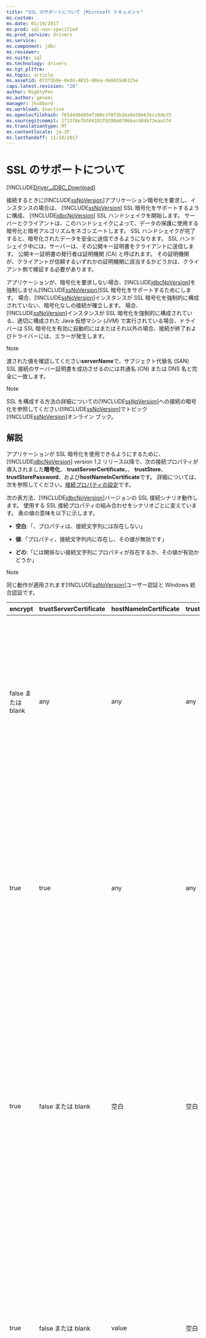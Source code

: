 ```yaml
---
title: "SSL のサポートについて |Microsoft ドキュメント"
ms.custom: 
ms.date: 01/19/2017
ms.prod: sql-non-specified
ms.prod_service: drivers
ms.service: 
ms.component: jdbc
ms.reviewer: 
ms.suite: sql
ms.technology: drivers
ms.tgt_pltfrm: 
ms.topic: article
ms.assetid: 073f3b9e-8edd-4815-88ea-de0655d0325e
caps.latest.revision: "28"
author: MightyPen
ms.author: genemi
manager: jhubbard
ms.workload: Inactive
ms.openlocfilehash: f65d4d8d094f300c3f0f3b26a6e50e63bcc9de35
ms.sourcegitcommit: 2713f8e7b504101f9298a0706bacd84bf2eaa174
ms.translationtype: MT
ms.contentlocale: ja-JP
ms.lasthandoff: 11/18/2017
---
```

# <a name="understanding-ssl-support"></a>SSL のサポートについて
[!INCLUDE[Driver_JDBC_Download](../../includes/driver_jdbc_download.md)]

  接続するときに[!INCLUDE[ssNoVersion](../../includes/ssnoversion_md.md)]アプリケーション暗号化を要求し、インスタンスの場合は、 [!INCLUDE[ssNoVersion](../../includes/ssnoversion_md.md)] SSL 暗号化をサポートするように構成、 [!INCLUDE[jdbcNoVersion](../../includes/jdbcnoversion_md.md)] SSL ハンドシェイクを開始します。 サーバーとクライアントは、このハンドシェイクによって、データの保護に使用する暗号化と暗号アルゴリズムをネゴシエートします。 SSL ハンドシェイクが完了すると、暗号化されたデータを安全に送信できるようになります。 SSL ハンドシェイク中には、サーバーは、その公開キー証明書をクライアントに送信します。 公開キー証明書の発行者は証明機関 (CA) と呼ばれます。 その証明機関が、クライアントが信頼するいずれかの証明機関に該当するかどうかは、クライアント側で検証する必要があります。  
  
 アプリケーションが、暗号化を要求しない場合、[!INCLUDE[jdbcNoVersion](../../includes/jdbcnoversion_md.md)]を強制しません[!INCLUDE[ssNoVersion](../../includes/ssnoversion_md.md)]SSL 暗号化をサポートするためにします。 場合、[!INCLUDE[ssNoVersion](../../includes/ssnoversion_md.md)]インスタンスが SSL 暗号化を強制的に構成されていない、暗号化なしの接続が確立します。 場合、[!INCLUDE[ssNoVersion](../../includes/ssnoversion_md.md)]インスタンスが SSL 暗号化を強制的に構成されている、適切に構成された Java 仮想マシン (JVM) で実行されている場合、ドライバーは SSL 暗号化を有効に自動的にはまたはそれ以外の場合、接続が終了およびドライバーには、エラーが発生します。  
  
> [!NOTE]  
>  渡された値を確認してください**serverName**で、サブジェクト代替名 (SAN) SSL 接続のサーバー証明書を成功させるのには共通名 (CN) または DNS 名と完全に一致します。  
  
> [!NOTE]  
>  SSL を構成する方法の詳細についての[!INCLUDE[ssNoVersion](../../includes/ssnoversion_md.md)]への接続の暗号化を参照してください[!INCLUDE[ssNoVersion](../../includes/ssnoversion_md.md)]でトピック[!INCLUDE[ssNoVersion](../../includes/ssnoversion_md.md)]オンライン ブック。  
  
## <a name="remarks"></a>解説  
 アプリケーションが SSL 暗号化を使用できるようにするために、 [!INCLUDE[jdbcNoVersion](../../includes/jdbcnoversion_md.md)] version 1.2 リリース以降で、次の接続プロパティが導入されました**暗号化**、 **trustServerCertificate**。、 **trustStore**、 **trustStorePassword**、および**hostNameInCertificate**です。 詳細については、次を参照してください。[接続プロパティの設定](../../connect/jdbc/setting-the-connection-properties.md)です。  
  
 次の表方法、[!INCLUDE[jdbcNoVersion](../../includes/jdbcnoversion_md.md)]バージョンの SSL 接続シナリオ動作します。 使用する SSL 接続プロパティの組み合わせをシナリオごとに変えています。 表の値の意味を以下に示します。  
  
-   **空白**:「、プロパティは、接続文字列には存在しない」  
  
-   **値**:「プロパティ、接続文字列内に存在し、その値が無効です」  
  
-   **どの**:「には関係ない接続文字列にプロパティが存在するか、その値が有効かどうか」  
  
> [!NOTE]  
>  同じ動作が適用されます[!INCLUDE[ssNoVersion](../../includes/ssnoversion_md.md)]ユーザー認証と Windows 統合認証です。  
  
|encrypt|trustServerCertificate|hostNameInCertificate|trustStore|trustStorePassword|動作|  
|-------------|----------------------------|---------------------------|----------------|------------------------|--------------|  
|false または blank|any|any|any|any|[!INCLUDE[jdbcNoVersion](../../includes/jdbcnoversion_md.md)]を強制しません[!INCLUDE[ssNoVersion](../../includes/ssnoversion_md.md)]SSL 暗号化をサポートするためにします。 サーバーに自己署名証明書が存在する場合、その SSL 証明書の交換をドライバーは開始します。 SSL 証明書の検証は行われず、(ログイン パケット内の) 資格情報のみが暗号化されます。<br /><br /> サーバーがクライアントに SSL 暗号化のサポートを要求している場合は、SSL 証明書の交換が開始されます。 SSL 証明書の検証は行われませんが、通信全体が暗号化されます。|  
|true|true|any|any|any|[!INCLUDE[jdbcNoVersion](../../includes/jdbcnoversion_md.md)]で SSL 暗号化を使用する要求、[!INCLUDE[ssNoVersion](../../includes/ssnoversion_md.md)]です。<br /><br /> サーバーがクライアントに SSL 暗号化のサポートを要求している場合、またはサーバーが暗号化をサポートしている場合、ドライバーが SSL 証明書の交換を開始します。 されている場合、 **trustServerCertificate**プロパティが"true"、ドライバーは、SSL 証明書を検証できません。<br /><br /> サーバーが暗号化をサポートするように構成されていない場合、ドライバーはエラーを生成して接続を終了します。|  
|true|false または blank|空白|空白|空白|[!INCLUDE[jdbcNoVersion](../../includes/jdbcnoversion_md.md)]で SSL 暗号化を使用する要求、[!INCLUDE[ssNoVersion](../../includes/ssnoversion_md.md)]です。<br /><br /> サーバーがクライアントに SSL 暗号化のサポートを要求している場合、またはサーバーが暗号化をサポートしている場合、ドライバーが SSL 証明書の交換を開始します。<br /><br /> ドライバーを使用して、 **serverName**サーバー SSL 証明書を検証し、信頼マネージャー ファクトリのルックアップ規則を使用する証明書ストアを決定に依存する、接続 URL の指定されたプロパティ。<br /><br /> サーバーが暗号化をサポートするように構成されていない場合、ドライバーはエラーを生成して接続を終了します。|  
|true|false または blank|value|空白|空白|[!INCLUDE[jdbcNoVersion](../../includes/jdbcnoversion_md.md)]で SSL 暗号化を使用する要求、[!INCLUDE[ssNoVersion](../../includes/ssnoversion_md.md)]です。<br /><br /> サーバーがクライアントに SSL 暗号化のサポートを要求している場合、またはサーバーが暗号化をサポートしている場合、ドライバーが SSL 証明書の交換を開始します。<br /><br /> ドライバーに指定された値を使用して、SSL 証明書のサブジェクト値を検証、 **hostNameInCertificate**プロパティです。<br /><br /> サーバーが暗号化をサポートするように構成されていない場合、ドライバーはエラーを生成して接続を終了します。|  
|true|false または blank|空白|value|value|[!INCLUDE[jdbcNoVersion](../../includes/jdbcnoversion_md.md)]で SSL 暗号化を使用する要求、[!INCLUDE[ssNoVersion](../../includes/ssnoversion_md.md)]です。<br /><br /> サーバーがクライアントに SSL 暗号化のサポートを要求している場合、またはサーバーが暗号化をサポートしている場合、ドライバーが SSL 証明書の交換を開始します。<br /><br /> ドライバーを使用して、 **trustStore**証明書の trustStore ファイルを検索するプロパティ値と**trustStorePassword**プロパティの値を trustStore ファイルの整合性を確認します。<br /><br /> サーバーが暗号化をサポートするように構成されていない場合、ドライバーはエラーを生成して接続を終了します。|  
|true|false または blank|空白|空白|value|[!INCLUDE[jdbcNoVersion](../../includes/jdbcnoversion_md.md)]で SSL 暗号化を使用する要求、[!INCLUDE[ssNoVersion](../../includes/ssnoversion_md.md)]です。<br /><br /> サーバーがクライアントに SSL 暗号化のサポートを要求している場合、またはサーバーが暗号化をサポートしている場合、ドライバーが SSL 証明書の交換を開始します。<br /><br /> ドライバーを使用して、 **trustStorePassword**プロパティの値を既定の trustStore ファイルの整合性を確認します。<br /><br /> サーバーが暗号化をサポートするように構成されていない場合、ドライバーはエラーを生成して接続を終了します。|  
|true|false または blank|空白|value|空白|[!INCLUDE[jdbcNoVersion](../../includes/jdbcnoversion_md.md)]で SSL 暗号化を使用する要求、[!INCLUDE[ssNoVersion](../../includes/ssnoversion_md.md)]です。<br /><br /> サーバーがクライアントに SSL 暗号化のサポートを要求している場合、またはサーバーが暗号化をサポートしている場合、ドライバーが SSL 証明書の交換を開始します。<br /><br /> ドライバーを使用して、 **trustStore**プロパティの値を trustStore ファイルの場所を検索します。<br /><br /> サーバーが暗号化をサポートするように構成されていない場合、ドライバーはエラーを生成して接続を終了します。|  
|true|false または blank|value|空白|value|[!INCLUDE[jdbcNoVersion](../../includes/jdbcnoversion_md.md)]で SSL 暗号化を使用する要求、[!INCLUDE[ssNoVersion](../../includes/ssnoversion_md.md)]です。<br /><br /> サーバーがクライアントに SSL 暗号化のサポートを要求している場合、またはサーバーが暗号化をサポートしている場合、ドライバーが SSL 証明書の交換を開始します。<br /><br /> ドライバーを使用して、 **trustStorePassword**プロパティの値を既定の trustStore ファイルの整合性を確認します。 さらに、ドライバーが使用されます、 **hostNameInCertificate**プロパティの値を SSL 証明書を検証します。<br /><br /> サーバーが暗号化をサポートするように構成されていない場合、ドライバーはエラーを生成して接続を終了します。|  
|true|false または blank|value|value|空白|[!INCLUDE[jdbcNoVersion](../../includes/jdbcnoversion_md.md)]で SSL 暗号化を使用する要求、[!INCLUDE[ssNoVersion](../../includes/ssnoversion_md.md)]です。<br /><br /> サーバーがクライアントに SSL 暗号化のサポートを要求している場合、またはサーバーが暗号化をサポートしている場合、ドライバーが SSL 証明書の交換を開始します。<br /><br /> ドライバーを使用して、 **trustStore**プロパティの値を trustStore ファイルの場所を検索します。 さらに、ドライバーが使用されます、 **hostNameInCertificate**プロパティの値を SSL 証明書を検証します。<br /><br /> サーバーが暗号化をサポートするように構成されていない場合、ドライバーはエラーを生成して接続を終了します。|  
|true|false または blank|value|value|value|[!INCLUDE[jdbcNoVersion](../../includes/jdbcnoversion_md.md)]で SSL 暗号化を使用する要求、[!INCLUDE[ssNoVersion](../../includes/ssnoversion_md.md)]です。<br /><br /> サーバーがクライアントに SSL 暗号化のサポートを要求している場合、またはサーバーが暗号化をサポートしている場合、ドライバーが SSL 証明書の交換を開始します。<br /><br /> ドライバーを使用して、 **trustStore**証明書の trustStore ファイルを検索するプロパティ値と**trustStorePassword**プロパティの値を trustStore ファイルの整合性を確認します。 さらに、ドライバーが使用されます、 **hostNameInCertificate**プロパティの値を SSL 証明書を検証します。<br /><br /> サーバーが暗号化をサポートするように構成されていない場合、ドライバーはエラーを生成して接続を終了します。|  
  
 Encrypt プロパティ設定されている場合**true**、 [!INCLUDE[jdbcNoVersion](../../includes/jdbcnoversion_md.md)] JVM の既定の JSSE セキュリティ プロバイダーを使用して、SSL 暗号化をネゴシエートする[!INCLUDE[ssNoVersion](../../includes/ssnoversion_md.md)]です。 既定のセキュリティ プロバイダーでは、SSL 暗号化の正常なネゴシエートに必要なすべての機能がサポートされているとは限りません。 たとえば、既定のセキュリティ プロバイダーがサポートしていませんで使用される RSA 公開キーのサイズ、 [!INCLUDE[ssNoVersion](../../includes/ssnoversion_md.md)] SSL 証明書。 この場合、既定のセキュリティ プロバイダーでエラーが発生し、その結果 JDBC ドライバーが接続を終了する可能性があります。 この問題を解決するには、次のいずれかを実行します。  
  
-   構成、[!INCLUDE[ssNoVersion](../../includes/ssnoversion_md.md)]小さい RSA 公開キーを持つサーバー証明書を使用  
  
-   別の JSSE セキュリティ プロバイダーを使用するように JVM を構成する、"\<java ホーム >/lib/security/java.security"セキュリティ プロパティ ファイル  
  
-   別の JVM を使用します。  
  
## <a name="validating-server-ssl-certificate"></a>サーバーの SSL 証明書の検証  
 SSL ハンドシェイク中には、サーバーは、その公開キー証明書をクライアントに送信します。 そのサーバー証明書が、クライアントが信頼している証明機関によって発行されているかどうかを、JDBC ドライバーまたはクライアントが検証する必要があります。 ドライバーは、サーバー証明書で次の条件が満たされている状態を必要とします。  
  
-   信頼されている証明機関から発行されている。  
  
-   サーバー認証用に証明書が発行されている。  
  
-   証明書の有効期限が切れていない。  
  
-   サブジェクトで共通名 (CN) または証明書のサブジェクト代替名 (SAN) に DNS 名が正確に一致する、 **serverName**接続文字列で指定された値または指定した場合、 **hostNameInCertificate**プロパティの値。  
  
-   DNS 名にはワイルドカード文字を含めることができます。 [!INCLUDE[jdbcNoVersion](../../includes/jdbcnoversion_md.md)]はワイルドカードをサポートしていません。 つまり、abc.com は *.com いない一致しますが、\*と一致する .com \*。 com です。  
  
## <a name="see-also"></a>参照  
 [SSL 暗号化を使用します。](../../connect/jdbc/using-ssl-encryption.md)   
 [JDBC ドライバー アプリケーションのセキュリティ保護](../../connect/jdbc/securing-jdbc-driver-applications.md)  
  
  
